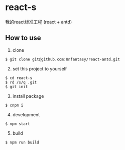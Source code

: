 # react-s
我的react标准工程 (react + antd)

## How to use

1. clone
```
$ git clone git@github.com:Unfantasy/react-antd.git
```
2. set this project to yourself
```
$ cd react-s
$ rd /s/q .git
$ git init
```
3. install package
```
$ cnpm i
```
4. development
```
$ npm start
```
5. build
```
$ npm run build
```
